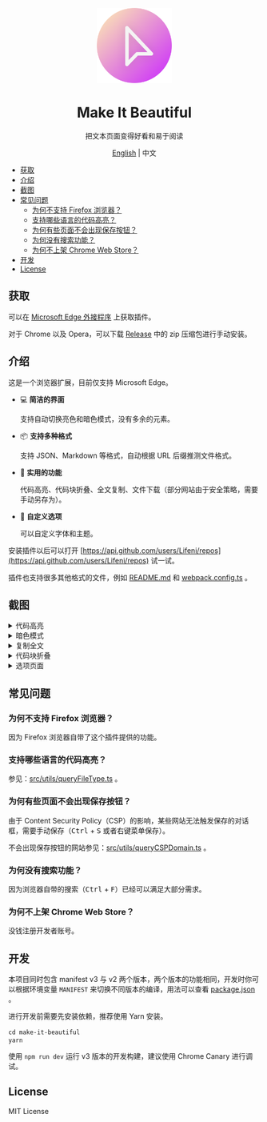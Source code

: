 <p align="center">
  <img width="150px" alt="Logo" src="src/assets/images/logo.svg" />
</p>

<h1 align="center">Make It Beautiful</h1>
<p align="center">把文本页面变得好看和易于阅读</p>
<p align="center"><a href="README.md">English</a> | 中文</p>

- [获取](#获取)
- [介绍](#介绍)
- [截图](#截图)
- [常见问题](#常见问题)
  - [为何不支持 Firefox 浏览器？](#为何不支持-firefox-浏览器)
  - [支持哪些语言的代码高亮？](#支持哪些语言的代码高亮)
  - [为何有些页面不会出现保存按钮？](#为何有些页面不会出现保存按钮)
  - [为何没有搜索功能？](#为何没有搜索功能)
  - [为何不上架 Chrome Web Store？](#为何不上架-chrome-web-store)
- [开发](#开发)
- [License](#license)

## 获取

可以在 [Microsoft Edge 外接程序](https://microsoftedge.microsoft.com/addons/detail/make-it-beautiful/jjgkadobhgomjcppaojffnlooknkkodd) 上获取插件。

对于 Chrome 以及 Opera，可以下载 [Release](https://github.com/Lifeni/make-it-beautiful/releases) 中的 zip 压缩包进行手动安装。

## 介绍

这是一个浏览器扩展，目前仅支持 Microsoft Edge。

- 💻 **简洁的界面**

  支持自动切换亮色和暗色模式，没有多余的元素。

- 📦 **支持多种格式**

  支持 JSON、Markdown 等格式，自动根据 URL 后缀推测文件格式。

- 💾 **实用的功能**

  代码高亮、代码块折叠、全文复制、文件下载（部分网站由于安全策略，需要手动另存为）。

- 🎨 **自定义选项**

  可以自定义字体和主题。

安装插件以后可以打开 [https://api.github.com/users/Lifeni/repos](https://api.github.com/users/Lifeni/repos) 试一试。

插件也支持很多其他格式的文件，例如 [README.md](https://raw.githubusercontent.com/Lifeni/make-it-beautiful/master/README.md) 和 [webpack.config.ts](https://raw.githubusercontent.com/Lifeni/make-it-beautiful/master/webpack.config.ts) 。

## 截图

<details>
  <summary>代码高亮</summary>

![代码高亮](docs/light.webp)

</details>

<details>
  <summary>暗色模式</summary>

![暗色模式](docs/dark.webp)

</details>

<details>
  <summary>复制全文</summary>

![复制全文](docs/copy.webp)

</details>

<details>
  <summary>代码块折叠</summary>

![代码块折叠](docs/fold.webp)

</details>

<details>
  <summary>选项页面</summary>

![选项页面](docs/options.webp)

</details>

## 常见问题

### 为何不支持 Firefox 浏览器？

因为 Firefox 浏览器自带了这个插件提供的功能。

### 支持哪些语言的代码高亮？

参见：[src/utils/queryFileType.ts](src/utils/queryFileType.ts) 。

### 为何有些页面不会出现保存按钮？

由于 Content Security Policy（CSP）的影响，某些网站无法触发保存的对话框，需要手动保存（<kbd>Ctrl</kbd> + <kbd>S</kbd> 或者右键菜单保存）。

不会出现保存按钮的网站参见：[src/utils/queryCSPDomain.ts](src/utils/queryCSPDomain.ts) 。

### 为何没有搜索功能？

因为浏览器自带的搜索（<kbd>Ctrl</kbd> + <kbd>F</kbd>）已经可以满足大部分需求。

### 为何不上架 Chrome Web Store？

没钱注册开发者账号。

## 开发

本项目同时包含 manifest v3 与 v2 两个版本，两个版本的功能相同，开发时你可以根据环境变量 `MANIFEST` 来切换不同版本的编译，用法可以查看 [package.json](./package.json) 。

进行开发前需要先安装依赖，推荐使用 Yarn 安装。

```shell
cd make-it-beautiful
yarn
```

使用 `npm run dev` 运行 v3 版本的开发构建，建议使用 Chrome Canary 进行调试。

## License

MIT License

